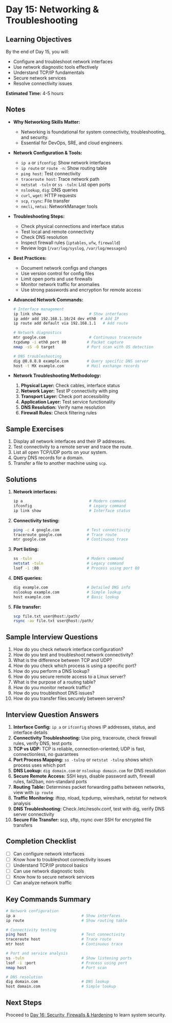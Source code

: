 # Day 15: Networking & Troubleshooting

## Learning Objectives
By the end of Day 15, you will:
- Configure and troubleshoot network interfaces
- Use network diagnostic tools effectively
- Understand TCP/IP fundamentals
- Secure network services
- Resolve connectivity issues

**Estimated Time:** 4-5 hours

## Notes
- **Why Networking Skills Matter:**
  - Networking is foundational for system connectivity, troubleshooting, and security.
  - Essential for DevOps, SRE, and cloud engineers.

- **Network Configuration & Tools:**
  - `ip a` or `ifconfig`: Show network interfaces
  - `ip route` or `route -n`: Show routing table
  - `ping host`: Test connectivity
  - `traceroute host`: Trace network path
  - `netstat -tuln` or `ss -tuln`: List open ports
  - `nslookup`, `dig`: DNS queries
  - `curl`, `wget`: HTTP requests
  - `scp`, `rsync`: File transfer
  - `nmcli`, `nmtui`: NetworkManager tools

- **Troubleshooting Steps:**
  - Check physical connections and interface status
  - Test local and remote connectivity
  - Check DNS resolution
  - Inspect firewall rules (`iptables`, `ufw`, `firewalld`)
  - Review logs (`/var/log/syslog`, `/var/log/messages`)

- **Best Practices:**
  - Document network configs and changes
  - Use version control for config files
  - Limit open ports and use firewalls
  - Monitor network traffic for anomalies
  - Use strong passwords and encryption for remote access



- **Advanced Network Commands:**
  ```bash
  # Interface management
  ip link show                     # Show interfaces
  ip addr add 192.168.1.10/24 dev eth0  # Add IP
  ip route add default via 192.168.1.1   # Add route
  
  # Network diagnostics
  mtr google.com                   # Continuous traceroute
  tcpdump -i eth0 port 80         # Packet capture
  nmap -sS -O target              # Port scan with OS detection
  
  # DNS troubleshooting
  dig @8.8.8.8 example.com        # Query specific DNS server
  host -t MX example.com          # Mail exchange records
  ```

- **Network Troubleshooting Methodology:**
  1. **Physical Layer:** Check cables, interface status
  2. **Network Layer:** Test IP connectivity with ping
  3. **Transport Layer:** Check port accessibility
  4. **Application Layer:** Test service functionality
  5. **DNS Resolution:** Verify name resolution
  6. **Firewall Rules:** Check filtering rules

## Sample Exercises
1. Display all network interfaces and their IP addresses.
2. Test connectivity to a remote server and trace the route.
3. List all open TCP/UDP ports on your system.
4. Query DNS records for a domain.
5. Transfer a file to another machine using `scp`.

## Solutions
1. **Network interfaces:**
   ```bash
   ip a                             # Modern command
   ifconfig                         # Legacy command
   ip link show                     # Interface status
   ```

2. **Connectivity testing:**
   ```bash
   ping -c 4 google.com            # Test connectivity
   traceroute google.com           # Trace route
   mtr google.com                  # Continuous trace
   ```

3. **Port listing:**
   ```bash
   ss -tuln                        # Modern command
   netstat -tuln                   # Legacy command
   lsof -i :80                     # Process using port 80
   ```

4. **DNS queries:**
   ```bash
   dig example.com                 # Detailed DNS info
   nslookup example.com            # Simple lookup
   host example.com                # Basic lookup
   ```

5. **File transfer:**
   ```bash
   scp file.txt user@host:/path/
   rsync -av file.txt user@host:/path/
   ```

## Sample Interview Questions
1. How do you check network interface configuration?
2. How do you test and troubleshoot network connectivity?
3. What is the difference between TCP and UDP?
4. How do you check which process is using a specific port?
5. How do you perform a DNS lookup?
6. How do you secure remote access to a Linux server?
7. What is the purpose of a routing table?
8. How do you monitor network traffic?
9. How do you troubleshoot DNS issues?
10. How do you transfer files securely between servers?

## Interview Question Answers
1. **Interface Config:** `ip a` or `ifconfig` shows IP addresses, status, and interface details
2. **Connectivity Troubleshooting:** Use ping, traceroute, check firewall rules, verify DNS, test ports
3. **TCP vs UDP:** TCP is reliable, connection-oriented; UDP is fast, connectionless, no guarantees
4. **Port Process Mapping:** `ss -tulnp` or `netstat -tulnp` shows which process uses which port
5. **DNS Lookup:** `dig domain.com` or `nslookup domain.com` for DNS resolution
6. **Secure Remote Access:** SSH keys, disable password auth, firewall rules, fail2ban, non-standard ports
7. **Routing Table:** Determines packet forwarding paths between networks, view with `ip route`
8. **Traffic Monitoring:** iftop, nload, tcpdump, wireshark, netstat for network analysis
9. **DNS Troubleshooting:** Check /etc/resolv.conf, test with dig, verify DNS server connectivity
10. **Secure File Transfer:** scp, sftp, rsync over SSH for encrypted file transfers

## Completion Checklist
- [ ] Can configure network interfaces
- [ ] Know how to troubleshoot connectivity issues
- [ ] Understand TCP/IP protocol basics
- [ ] Can use network diagnostic tools
- [ ] Know how to secure network services
- [ ] Can analyze network traffic

## Key Commands Summary
```bash
# Network configuration
ip a                             # Show interfaces
ip route                         # Show routing table

# Connectivity testing
ping host                        # Test connectivity
traceroute host                  # Trace route
mtr host                         # Continuous trace

# Port and service analysis
ss -tuln                         # Show listening ports
lsof -i :port                    # Process using port
nmap host                        # Port scan

# DNS resolution
dig domain.com                   # DNS lookup
host domain.com                  # Simple lookup
```

## Next Steps
Proceed to [Day 16: Security, Firewalls & Hardening](../Day_16/notes_and_exercises.md) to learn system security.
